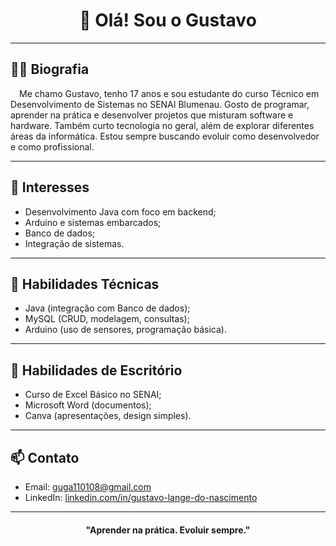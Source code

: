 <h1 align="center">👋 Olá! Sou o Gustavo</h1>

---

## 🧑‍💼 Biografia

<p>&emsp;Me chamo Gustavo, tenho 17 anos e sou estudante do curso Técnico em Desenvolvimento de Sistemas no SENAI Blumenau. Gosto de programar, aprender na prática e desenvolver projetos que misturam software e hardware. Também curto tecnologia no geral, além de explorar diferentes áreas da informática. Estou sempre buscando evoluir como desenvolvedor e como profissional.</p>

---

## 🎯 Interesses

- Desenvolvimento Java com foco em backend;
- Arduino e sistemas embarcados;
- Banco de dados;
- Integração de sistemas.

---

## 🧠 Habilidades Técnicas

- Java (integração com Banco de dados);
- MySQL (CRUD, modelagem, consultas);
- Arduino (uso de sensores, programação básica).

---

## 📝 Habilidades de Escritório

- Curso de Excel Básico no SENAI;  
- Microsoft Word (documentos);  
- Canva (apresentações, design simples).

---

## 📫 Contato

- Email: guga110108@gmail.com  
- LinkedIn: [linkedin.com/in/gustavo-lange-do-nascimento](https://www.linkedin.com/in/gustavo-lange-do-nascimento)  

---

<h4 align="center">"Aprender na prática. Evoluir sempre."</h4>
